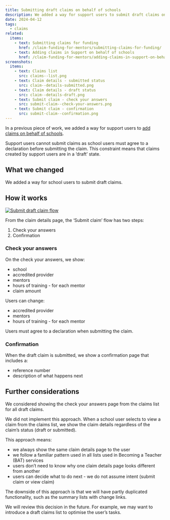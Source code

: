 ```yaml
---
title: Submitting draft claims on behalf of schools
description: We added a way for support users to submit draft claims on behalf of schools
date: 2024-04-12
tags:
  - claims
related:
  items:
    - text: Submitting claims for funding
      href: /claim-funding-for-mentors/submitting-claims-for-funding/
    - text: Adding claims in Support on behalf of schools
      href: /claim-funding-for-mentors/adding-claims-in-support-on-behalf-of-schools/
screenshots:
  items:
    - text: Claims list
      src: claims--list.png
    - text: Claim details - submitted status
      src: claim--details-submitted.png
    - text: Claim details - draft status
      src: claim--details-draft.png
    - text: Submit claim - check your answers
      src: submit-claim--check-your-answers.png
    - text: Submit claim - confirmation
      src: submit-claim--confirmation.png
---
```


In a previous piece of work, we added a way for support users to [add claims on behalf of schools](/claim-funding-for-mentors/adding-claims-in-support-on-behalf-of-schools/).

Support users cannot submit claims as school users must agree to a declaration before submitting the claim. This constraint means that claims created by support users are in a ‘draft’ state.

## What we changed

We added a way for school users to submit draft claims.

## How it works

[![Submit draft claim flow](submit-draft-claim--flow.png 'Submit draft claim flow')](submit-draft-claim--flow.png)

From the claim details page, the ‘Submit claim’ flow has two steps:

1. Check your answers
2. Confirmation

### Check your answers

On the check your answers, we show:

- school
- accredited provider
- mentors
- hours of training - for each mentor
- claim amount

Users can change:

- accredited provider
- mentors
- hours of training - for each mentor

Users must agree to a declaration when submitting the claim.

### Confirmation

When the draft claim is submitted, we show a confirmation page that includes a:

- reference number
- description of what happens next

## Further considerations

We considered showing the check your answers page from the claims list for all draft claims.

We did not implement this approach. When a school user selects to view a claim from the claims list, we show the claim details regardless of the claim’s status (draft or submitted).

This approach means:

- we always show the same claim details page to the user
- we follow a familiar pattern used in all lists used in Becoming a Teacher (BAT) services
- users don’t need to know why one claim details page looks different from another
- users can decide what to do next - we do not assume intent (submit claim or view claim)

The downside of this approach is that we will have partly duplicated functionality, such as the summary lists with change links.

We will review this decision in the future. For example, we may want to introduce a draft claims list to optimise the user’s tasks.
